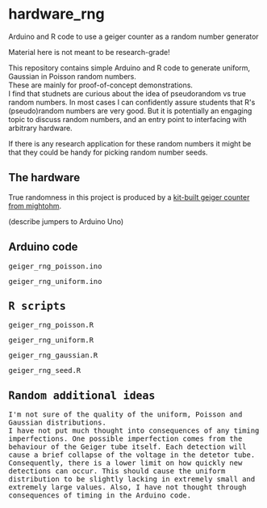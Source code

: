 # hardware_rng
Arduino and R code to use a geiger counter as a random number generator

Material here is not meant to be research-grade!

This repository contains simple Arduino and R code to generate uniform, Gaussian in Poisson random numbers.  
These are mainly for proof-of-concept demonstrations.  
I find that studnets are curious about the idea of pseudorandom vs true random numbers.
In most cases I can confidently assure students that R's (pseudo)random numbers are very good.
But it is potentially an engaging topic to discuss random numbers, and an entry point to interfacing with arbitrary hardware.

If there is any research application for these random numbers it might be that they could be handy for picking random number seeds.

## The hardware

True randomness in this project is produced by a 
[kit-built geiger counter from mightohm](https://mightyohm.com/blog/products/geiger-counter/).

(describe jumpers to Arduino Uno)

## Arduino code

<tt>geiger_rng_poisson.ino<tt>

geiger_rng_uniform.ino

## R scripts

geiger_rng_poisson.R

geiger_rng_uniform.R

geiger_rng_gaussian.R

geiger_rng_seed.R

## Random additional ideas

I'm not sure of the quality of the uniform, Poisson and Gaussian distributions.  
I have not put much thought into consequences of any timing imperfections.
One possible imperfection comes from the behaviour of the Geiger tube itself.
Each detection will cause a brief collapse of the voltage in the detetor tube.
Consequently, there is a lower limit on how quickly new detections can occur.
This should cause the uniform distribution to be slightly lacking in extremely small and extremely large values.
Also, I have not thought through consequences of timing in the Arduino code.


